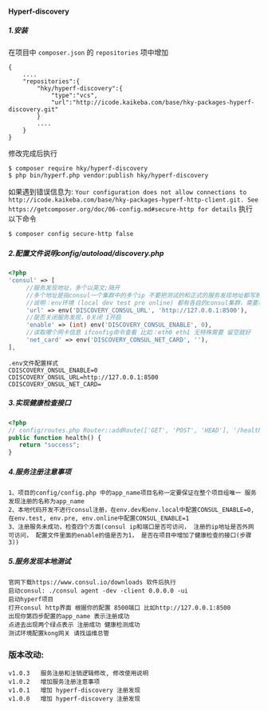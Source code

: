 #### Hyperf-discovery

##### 1.安装
在项目中 `composer.json` 的 `repositories` 项中增加
``` 
{
    ....
    "repositories":{
        "hky/hyperf-discovery":{
            "type":"vcs",
            "url":"http://icode.kaikeba.com/base/hky-packages-hyperf-discovery.git"
        }
        ....
    }
}
```
修改完成后执行 
```bash
$ composer require hky/hyperf-discovery
$ php bin/hyperf.php vendor:publish hky/hyperf-discovery
```
如果遇到错误信息为:
`Your configuration does not allow connections to http://icode.kaikeba.com/base/hky-packages-hyperf-http-client.git. See https://getcomposer.org/doc/06-config.md#secure-http for details` 
执行以下命令
```bash
$ composer config secure-http false
```

##### 2.配置文件说明config/autoload/discovery.php
```php
<?php
'consul' => [
     //服务发现地址，多个以英文;隔开 
     //多个地址是指consul一个集群中的多个ip 不要把测试的和正式的服务发现地址都写到里面，用env文件区分不同的环境注册发现地址
     //说明：env环境 (local dev test pre online) 都有各自的consul集群，需要填写各自consul集群ip地址
     'url' => env('DISCOVERY_CONSUL_URL', 'http://127.0.0.1:8500'),
     //是否关闭服务发现，0关闭 1开启 
     'enable' => (int) env('DISCOVERY_CONSUL_ENABLE', 0),
     //读取哪个网卡信息 ifconfig命令查看 比如：eth0 eth1 无特殊需要 留空就好
     'net_card' => env('DISCOVERY_CONSUL_NET_CARD', ''),
],
```
```$xslt
.env文件配置样式
CDISCOVERY_ONSUL_ENABLE=0
CDISCOVERY_ONSUL_URL=http://127.0.0.1:8500
CDISCOVERY_ONSUL_NET_CARD=
```
##### 3.实现健康检查接口
```php
<?php
// config/routes.php Router::addRoute(['GET', 'POST', 'HEAD'], '/health/check', 'App\Controller\IndexController@health');
public function health() {
   return "success";
}
```
##### 4.服务注册注意事项
```$xslt
1、项目的config/config.php 中的app_name项目名称一定要保证在整个项目组唯一 服务发现注册的名称为app_name
2、本地代码开发不进行consul注册，在env.dev和env.local中配置CONSUL_ENABLE=0, 在env.test, env.pre, env.online中配置CONSUL_ENABLE=1
3、注册服务未成功，检查四个方面(consul ip和端口是否可访问， 注册的ip地址是否外网可访问， 配置文件里面的enable的值是否为1， 是否在项目中增加了健康检查的接口(步骤3))
```
##### 5.服务发现本地测试
```@xslt
官网下载https://www.consul.io/downloads 软件后执行
启动consul: ./consul agent -dev -client 0.0.0.0 -ui
启动hyperf项目
打开consul http界面 根据你的配置 8500端口 比如http://127.0.0.1:8500
出现你第四步配置的app_name 表示注册成功
点进去出现两个绿点表示 注册成功 健康检测成功
测试环境配置kong网关 请找运维总管
```
### 版本改动:
```$xslt
v1.0.3   服务注册和注销逻辑修改, 修改使用说明
v1.0.2   增加服务注册注意事项
v1.0.1   增加 hyperf-discovery 注册发现
v1.0.0   增加 hyperf-discovery 注册发现
```
